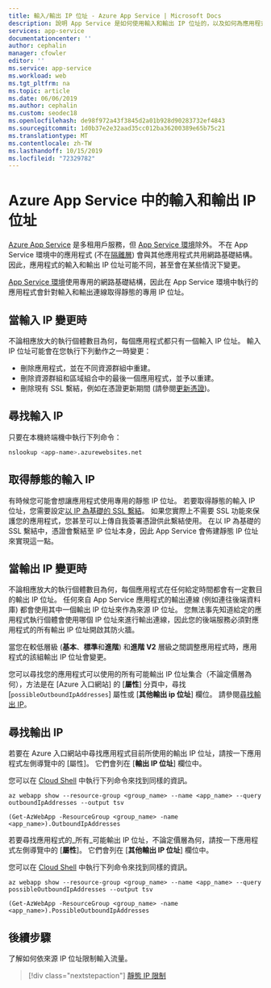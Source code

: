 ```yaml
---
title: 輸入/輸出 IP 位址 - Azure App Service | Microsoft Docs
description: 說明 App Service 是如何使用輸入和輸出 IP 位址的，以及如何為應用程式尋找這些位址的相關資訊。
services: app-service
documentationcenter: ''
author: cephalin
manager: cfowler
editor: ''
ms.service: app-service
ms.workload: web
ms.tgt_pltfrm: na
ms.topic: article
ms.date: 06/06/2019
ms.author: cephalin
ms.custom: seodec18
ms.openlocfilehash: de98f972a43f3845d2a01b928d90283732ef4843
ms.sourcegitcommit: 1d0b37e2e32aad35cc012ba36200389e65b75c21
ms.translationtype: MT
ms.contentlocale: zh-TW
ms.lasthandoff: 10/15/2019
ms.locfileid: "72329782"
---
```

# <a name="inbound-and-outbound-ip-addresses-in-azure-app-service"></a>Azure App Service 中的輸入和輸出 IP 位址

[Azure App Service](overview.md) 是多租用戶服務，但 [App Service 環境](environment/intro.md)除外。 不在 App Service 環境中的應用程式 (不在[隔離層](https://azure.microsoft.com/pricing/details/app-service/)) 會與其他應用程式共用網路基礎結構。 因此，應用程式的輸入和輸出 IP 位址可能不同，甚至會在某些情況下變更。 

[App Service 環境](environment/intro.md)使用專用的網路基礎結構，因此在 App Service 環境中執行的應用程式會針對輸入和輸出連線取得靜態的專用 IP 位址。

## <a name="when-inbound-ip-changes"></a>當輸入 IP 變更時

不論相應放大的執行個體數目為何，每個應用程式都只有一個輸入 IP 位址。 輸入 IP 位址可能會在您執行下列動作之一時變更：

- 刪除應用程式，並在不同資源群組中重建。
- 刪除資源群組和區域組合中的最後一個應用程式，並予以重建。
- 刪除現有 SSL 繫結，例如在憑證更新期間 (請參閱[更新憑證](app-service-web-tutorial-custom-ssl.md#renew-certificates))。

## <a name="find-the-inbound-ip"></a>尋找輸入 IP

只要在本機終端機中執行下列命令：

```bash
nslookup <app-name>.azurewebsites.net
```

## <a name="get-a-static-inbound-ip"></a>取得靜態的輸入 IP

有時候您可能會想讓應用程式使用專用的靜態 IP 位址。 若要取得靜態的輸入 IP 位址，您需要設定[以 IP 為基礎的 SSL 繫結](app-service-web-tutorial-custom-ssl.md#secure-a-custom-domain)。 如果您實際上不需要 SSL 功能來保護您的應用程式，您甚至可以上傳自我簽署憑證供此繫結使用。 在以 IP 為基礎的 SSL 繫結中，憑證會繫結至 IP 位址本身，因此 App Service 會佈建靜態 IP 位址來實現這一點。 

## <a name="when-outbound-ips-change"></a>當輸出 IP 變更時

不論相應放大的執行個體數目為何，每個應用程式在任何給定時間都會有一定數目的輸出 IP 位址。 任何來自 App Service 應用程式的輸出連線 (例如連往後端資料庫) 都會使用其中一個輸出 IP 位址來作為來源 IP 位址。 您無法事先知道給定的應用程式執行個體會使用哪個 IP 位址來進行輸出連線，因此您的後端服務必須對應用程式的所有輸出 IP 位址開啟其防火牆。

當您在較低層級 (**基本**、**標準**和**進階**) 和**進階 V2** 層級之間調整應用程式時，應用程式的該組輸出 IP 位址會變更。

您可以尋找您的應用程式可以使用的所有可能輸出 IP 位址集合（不論定價層為何），方法是在 [Azure 入口網站] 的 [**屬性**] 分頁中，尋找 [`possibleOutboundIpAddresses`] 屬性或 [**其他輸出 ip 位址**] 欄位。 請參閱[尋找輸出 IP](#find-outbound-ips)。

## <a name="find-outbound-ips"></a>尋找輸出 IP

若要在 Azure 入口網站中尋找應用程式目前所使用的輸出 IP 位址，請按一下應用程式左側導覽中的 [屬性]。 它們會列在 [**輸出 IP 位址**] 欄位中。

您可以在 [Cloud Shell](../cloud-shell/quickstart.md) 中執行下列命令來找到同樣的資訊。

```azurecli-interactive
az webapp show --resource-group <group_name> --name <app_name> --query outboundIpAddresses --output tsv
```

```azurepowershell
(Get-AzWebApp -ResourceGroup <group_name> -name <app_name>).OutboundIpAddresses
```

若要尋找應用程式的_所有_可能輸出 IP 位址，不論定價層為何，請按一下應用程式左側導覽中的 [**屬性**]。 它們會列在 [**其他輸出 IP 位址**] 欄位中。

您可以在 [Cloud Shell](../cloud-shell/quickstart.md) 中執行下列命令來找到同樣的資訊。

```azurecli-interactive
az webapp show --resource-group <group_name> --name <app_name> --query possibleOutboundIpAddresses --output tsv
```

```azurepowershell
(Get-AzWebApp -ResourceGroup <group_name> -name <app_name>).PossibleOutboundIpAddresses
```

## <a name="next-steps"></a>後續步驟

了解如何依來源 IP 位址限制輸入流量。

> [!div class="nextstepaction"]
> [靜態 IP 限制](app-service-ip-restrictions.md)
